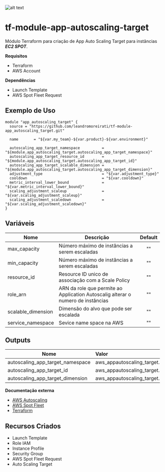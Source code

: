 ![alt text](https://www.terraform.io/assets/images/logo-hashicorp-3f10732f.svg)

# **tf-module-app-autoscaling-target**

Módulo Terraform para criação de App Auto Scaling Target para instâncias ***EC2 SPOT***.

 **Requisitos**
 - Terraform
 - AWS Account

 **Dependências**
 - Launch Template
 - AWS Spot Fleet Request

 **Exemplo de Uso**
 ------
```
module "app_autoscaling_target" {
  source = "https://github.com/leandromoreirati/tf-module-app_autoscaling_target.git"

  name       = "${var.my_team}-${var.product}-${var.environment}"

  autoscaling_app_target_namespace          = "${module.app_autoscaling_target.autoscaling_app_target_namespace}"
  autoscaling_app_target_resource_id        = "${module.app_autoscaling_target.autoscaling_app_target_id}"
  autoscaling_app_target_scalable_dimension = "${module.app_autoscaling_target.autoscaling_app_target_dimension}"
  adjustment_type                           = "${var.adjustment_type}"
  cooldown                                  = "${var.cooldown}"
  metric_interval_lower_bound               = "${var.metric_interval_lower_bound}"
  scaling_adjustment_scaleup                = "${var.scaling_adjustment_scaleup}"
  scaling_adjustment_scaledown              = "${var.scaling_adjustment_scaledown}"
}

```
 **Variáveis**
 ------
 |        Nome        |                                Descrição                                         |    Default    |
 | -------------------|----------------------------------------------------------------------------------|:-------------:|
 |  max_capacity      | Número máximo de instâncias a serem escaladas                                    |      ""       |
 |  min_capacity      | Número máximo de instâncias a serem escaladas                                    |      ""       |
 |  resource_id       | Resource ID unico de associação com a Scale Policy                               |      ""       |
 |  role_arn          | ARN da role que permite ao Application Autoscalig alterar o numero de instâncias |      ""       |
 |  scalable_dimension| Dimensão do alvo que pode ser escalada                                           |      ""       |
 |  service_namespace | Sevice name space na AWS                                                         |      ""       |

 **Outputs**
 ------
 |              Nome                |                                 Valor                                 |
 | ---------------------------------|:----------------------------------------------------------------------|
 | autoscaling_app_target_namespace | aws_appautoscaling_target.autoscaling_app_target.service_namespace    |
 | autoscaling_app_target_id        | aws_appautoscaling_target.autoscaling_app_target.resource_id          |
 | autoscaling_app_target_dimension | aws_appautoscaling_target.autoscaling_app_target.scalable_dimension   |
  

 **Documentação externa**
 - [AWS Autoscaling](https://docs.aws.amazon.com/pt_br/autoscaling/ec2/userguide/what-is-amazon-ec2-auto-scaling.html)
 - [AWS Spot Fleet](https://docs.aws.amazon.com/pt_br/AWSEC2/latest/UserGuide/spot-fleet.html#spot-instance-weighting)
 - [Terraform](https://www.terraform.io/docs/providers/aws/r/appautoscaling_target.html)

 **Recursos Criados**
 ------
 - Launch Template
 - Role IAM
 - Instance Profile
 - Security Group
 - AWS Spot Fleet Request
 - Auto Scaling Target